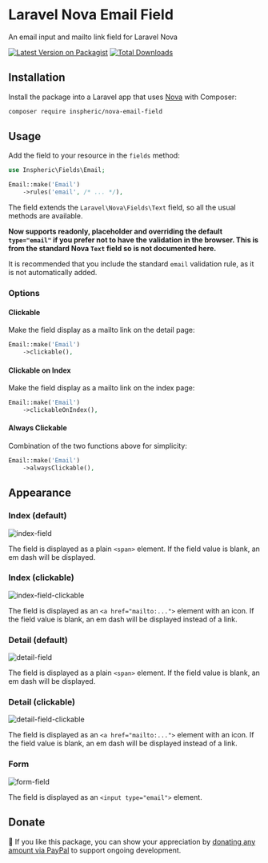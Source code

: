 # Laravel Nova Email Field
An email input and mailto link field for Laravel Nova

[![Latest Version on Packagist](https://img.shields.io/packagist/v/inspheric/nova-email-field.svg?style=flat-square)](https://packagist.org/packages/inspheric/nova-email-field)
[![Total Downloads](https://img.shields.io/packagist/dt/inspheric/nova-email-field.svg?style=flat-square)](https://packagist.org/packages/inspheric/nova-email-field)

## Installation

Install the package into a Laravel app that uses [Nova](https://nova.laravel.com) with Composer:

```bash
composer require inspheric/nova-email-field
```

## Usage

Add the field to your resource in the ```fields``` method:
```php
use Inspheric\Fields\Email;

Email::make('Email')
    ->rules('email', /* ... */),
```

The field extends the `Laravel\Nova\Fields\Text` field, so all the usual methods are available.

**Now supports readonly, placeholder and overriding the default `type="email"` if you prefer not to have the validation in the browser. This is from the standard Nova `Text` field so is not documented here.**

It is recommended that you include the standard `email` validation rule, as it is not automatically added.

### Options
#### Clickable
Make the field display as a mailto link on the detail page:

```php
Email::make('Email')
    ->clickable(),
```

#### Clickable on Index
Make the field display as a mailto link on the index page:

```php
Email::make('Email')
    ->clickableOnIndex(),
```

#### Always Clickable
Combination of the two functions above for simplicity:

```php
Email::make('Email')
    ->alwaysClickable(),
```

## Appearance
### Index (default)
![index-field](https://raw.githubusercontent.com/inspheric/nova-email-field/master/docs/index-field.png)

The field is displayed as a plain `<span>` element. If the field value is blank, an em dash will be displayed.

### Index (clickable)
![index-field-clickable](https://raw.githubusercontent.com/inspheric/nova-email-field/master/docs/index-field-clickable.png)

The field is displayed as an `<a href="mailto:...">` element with an icon. If the field value is blank, an em dash will be displayed instead of a link.

### Detail (default)
![detail-field](https://raw.githubusercontent.com/inspheric/nova-email-field/master/docs/detail-field-plain.png)

The field is displayed as a plain `<span>` element. If the field value is blank, an em dash will be displayed.

### Detail (clickable)
![detail-field-clickable](https://raw.githubusercontent.com/inspheric/nova-email-field/master/docs/detail-field-clickable.png)

The field is displayed as an `<a href="mailto:...">` element with an icon. If the field value is blank, an em dash will be displayed instead of a link.

### Form
![form-field](https://raw.githubusercontent.com/inspheric/nova-email-field/master/docs/form-field.png)

The field is displayed as an `<input type="email">` element.

## Donate

:purple_heart: If you like this package, you can show your appreciation by [donating any amount via PayPal](https://burtonsenior.com/donate/inspheric/nova-email-field) to support ongoing development.
